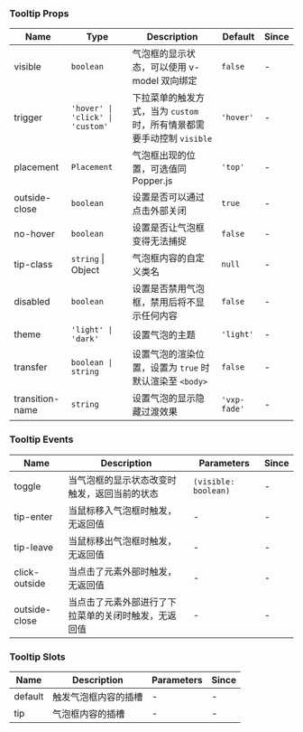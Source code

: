 ### Tooltip Props

| Name            | Type              | Description                                                                                                      | Default     | Since |
| --------------- | ----------------- | --------------------------------------------------------------------------------------------------------- | ---------- | --- |
| visible         | `boolean`           | 气泡框的显示状态，可以使用 v-model 双向绑定                                                               | `false`      | - |
| trigger         | `'hover' \| 'click' \| 'custom'`            | 下拉菜单的触发方式，当为 `custom` 时，所有情景都需要手动控制 `visible` | `'hover'`    | - |
| placement       | `Placement`            | 气泡框出现的位置，可选值同 Popper.js                                                                      | `'top'`      | - |
| outside-close   | `boolean`           | 设置是否可以通过点击外部关闭                                                                              | `true`       | - |
| no-hover        | `boolean`           | 设置是否让气泡框变得无法捕捉                                                                              | `false`      | - |
| tip-class       | `string` \| Object  | 气泡框内容的自定义类名                                                                                      | `null`       | - |
| disabled        | `boolean`           | 设置是否禁用气泡框，禁用后将不显示任何内容                                                                | `false`      | - |
| theme           | `'light' \| 'dark'`            | 设置气泡的主题                                                               | `'light'`    | - |
| transfer        | `boolean \| string` | 设置气泡的渲染位置，设置为 `true` 时默认渲染至 `<body>`                                               | `false`      | - |
| transition-name | `string`            | 设置气泡的显示隐藏过渡效果                                                                                | `'vxp-fade'` | - |

### Tooltip Events

| Name             | Description                                                 | Parameters    | Since |
| ---------------- | ---------------------------------------------------- | ------- | --- |
| toggle        | 当气泡框的显示状态改变时触发，返回当前的状态         | `(visible: boolean)` | - |
| tip-enter | 当鼠标移入气泡框时触发，无返回值 | - | - |
| tip-leave | 当鼠标移出气泡框时触发，无返回值 | - | - |
| click-outside | 当点击了元素外部时触发，无返回值 | -       | - |
| outside-close | 当点击了元素外部进行了下拉菜单的关闭时触发，无返回值 | -       | - |

### Tooltip Slots

| Name    | Description                 | Parameters | Since |
| ------- | -------------------- | --- | --- |
| default | 触发气泡框内容的插槽 | - | - |
| tip     | 气泡框内容的插槽     | - | - |
